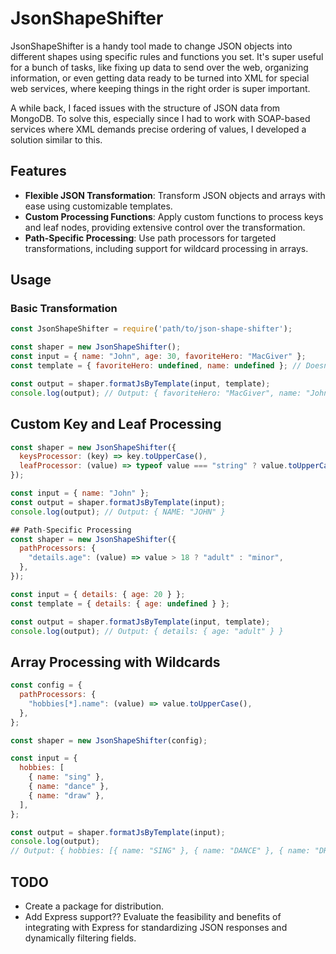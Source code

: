 
# JsonShapeShifter

JsonShapeShifter is a handy tool made to change JSON objects into different shapes using specific rules and functions you set. It's super useful for a bunch of tasks, like fixing up data to send over the web, organizing information, or even getting data ready to be turned into XML for special web services, where keeping things in the right order is super important.

A while back, I faced issues with the structure of JSON data from MongoDB. To solve this, especially since I had to work with SOAP-based services where XML demands precise ordering of values, I developed a solution similar to this.

## Features

- **Flexible JSON Transformation**: Transform JSON objects and arrays with ease using customizable templates.
- **Custom Processing Functions**: Apply custom functions to process keys and leaf nodes, providing extensive control over the transformation.
- **Path-Specific Processing**: Use path processors for targeted transformations, including support for wildcard processing in arrays.

## Usage

### Basic Transformation

```javascript
const JsonShapeShifter = require('path/to/json-shape-shifter');

const shaper = new JsonShapeShifter();
const input = { name: "John", age: 30, favoriteHero: "MacGiver" };
const template = { favoriteHero: undefined, name: undefined }; // Doesn't includes 'age' and 'favoriteHero' goes first

const output = shaper.formatJsByTemplate(input, template);
console.log(output); // Output: { favoriteHero: "MacGiver", name: "John" }
```

## Custom Key and Leaf Processing
```javascript
const shaper = new JsonShapeShifter({
  keysProcessor: (key) => key.toUpperCase(),
  leafProcessor: (value) => typeof value === "string" ? value.toUpperCase() : value,
});

const input = { name: "John" };
const output = shaper.formatJsByTemplate(input);
console.log(output); // Output: { NAME: "JOHN" }

## Path-Specific Processing
const shaper = new JsonShapeShifter({
  pathProcessors: {
    "details.age": (value) => value > 18 ? "adult" : "minor",
  },
});

const input = { details: { age: 20 } };
const template = { details: { age: undefined } };

const output = shaper.formatJsByTemplate(input, template);
console.log(output); // Output: { details: { age: "adult" } }
```

## Array Processing with Wildcards
```javascript
const config = {
  pathProcessors: {
    "hobbies[*].name": (value) => value.toUpperCase(),
  },
};

const shaper = new JsonShapeShifter(config);

const input = {
  hobbies: [
    { name: "sing" },
    { name: "dance" },
    { name: "draw" },
  ],
};

const output = shaper.formatJsByTemplate(input);
console.log(output);
// Output: { hobbies: [{ name: "SING" }, { name: "DANCE" }, { name: "DRAW" }] }
```

## TODO
- Create a package for distribution.
- Add Express support?? Evaluate the feasibility and benefits of integrating with Express for standardizing JSON responses and dynamically filtering fields.
